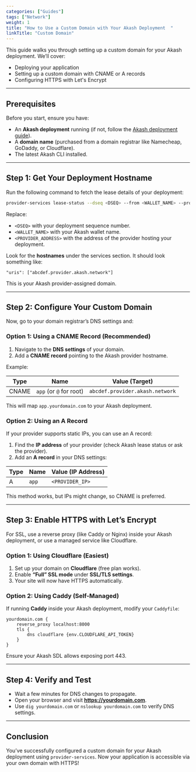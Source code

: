 ```yaml
---
categories: ["Guides"]
tags: ["Network"]
weight: 1
title: "How to Use a Custom Domain with Your Akash Deployment  "
linkTitle: "Custom Domain"
---
```



This guide walks you through setting up a custom domain for your Akash deployment. We’ll cover:  

- Deploying your application  
- Setting up a custom domain with CNAME or A records  
- Configuring HTTPS with Let's Encrypt  

---

## **Prerequisites**  
Before you start, ensure you have:  

- An **Akash deployment** running (if not, follow the [Akash deployment guide](https://akash.network/docs)).  
- A **domain name** (purchased from a domain registrar like Namecheap, GoDaddy, or Cloudflare).  
- The latest Akash CLI installed.  

---

## **Step 1: Get Your Deployment Hostname**  

Run the following command to fetch the lease details of your deployment:  

```sh
provider-services lease-status --dseq <DSEQ> --from <WALLET_NAME> --provider <PROVIDER_ADDRESS>
```

Replace:  
- `<DSEQ>` with your deployment sequence number.  
- `<WALLET_NAME>` with your Akash wallet name.  
- `<PROVIDER_ADDRESS>` with the address of the provider hosting your deployment.  

Look for the **hostnames** under the services section. It should look something like:  

```
"uris": ["abcdef.provider.akash.network"]
```

This is your Akash provider-assigned domain.

---

## **Step 2: Configure Your Custom Domain**  

Now, go to your domain registrar’s DNS settings and:  

### **Option 1: Using a CNAME Record (Recommended)**  
1. Navigate to the **DNS settings** of your domain.  
2. Add a **CNAME record** pointing to the Akash provider hostname.  

Example:  

| Type  | Name  | Value (Target) |
|-------|------|----------------|
| CNAME | `app` (or `@` for root) | `abcdef.provider.akash.network` |

This will map `app.yourdomain.com` to your Akash deployment.  

### **Option 2: Using an A Record**  
If your provider supports static IPs, you can use an A record:  

1. Find the **IP address** of your provider (check Akash lease status or ask the provider).  
2. Add an **A record** in your DNS settings:  

| Type | Name | Value (IP Address) |
|------|------|----------------|
| A    | `app`  | `<PROVIDER_IP>` |

This method works, but IPs might change, so CNAME is preferred.

---

## **Step 3: Enable HTTPS with Let’s Encrypt**  

For SSL, use a reverse proxy (like Caddy or Nginx) inside your Akash deployment, or use a managed service like Cloudflare.

### **Option 1: Using Cloudflare (Easiest)**
1. Set up your domain on **Cloudflare** (free plan works).  
2. Enable **“Full” SSL mode** under **SSL/TLS settings**.  
3. Your site will now have HTTPS automatically.

### **Option 2: Using Caddy (Self-Managed)**
If running **Caddy** inside your Akash deployment, modify your `Caddyfile`:

```
yourdomain.com {
    reverse_proxy localhost:8000
    tls {
        dns cloudflare {env.CLOUDFLARE_API_TOKEN}
    }
}
```

Ensure your Akash SDL allows exposing port 443.

---

## **Step 4: Verify and Test**  
- Wait a few minutes for DNS changes to propagate.  
- Open your browser and visit **https://yourdomain.com**.  
- Use `dig yourdomain.com` or `nslookup yourdomain.com` to verify DNS settings.  

---

## **Conclusion**  
You’ve successfully configured a custom domain for your Akash deployment using `provider-services`. Now your application is accessible via your own domain with HTTPS!